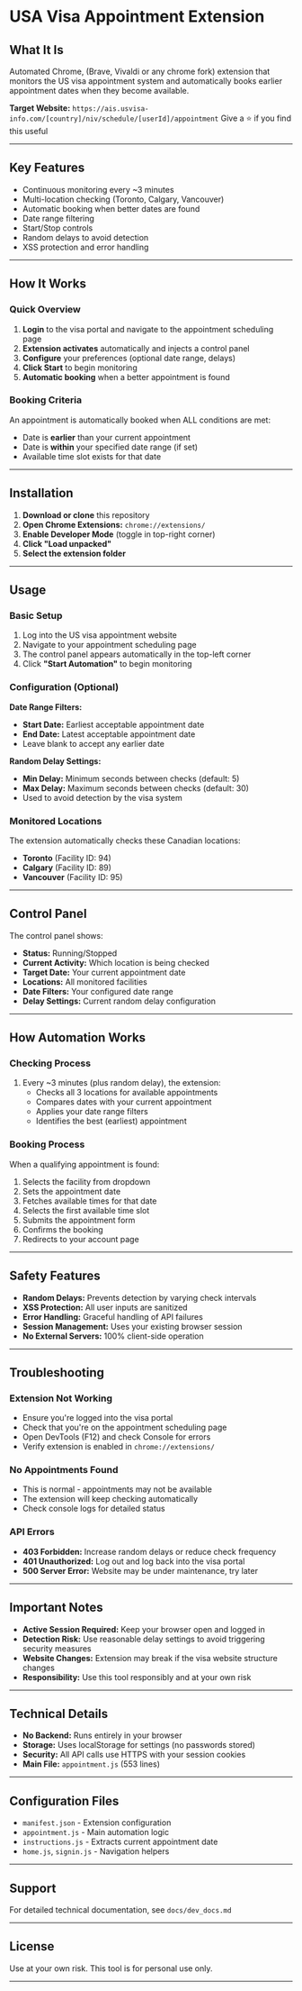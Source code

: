 # USA Visa Appointment Extension


## What It Is

Automated Chrome, (Brave, Vivaldi or any chrome fork) extension that monitors the US visa appointment system and automatically books earlier appointment dates when they become available.

**Target Website:** `https://ais.usvisa-info.com/[country]/niv/schedule/[userId]/appointment`
Give a ⭐ if you find this useful 

---

## Key Features

- Continuous monitoring every ~3 minutes
- Multi-location checking (Toronto, Calgary, Vancouver)
- Automatic booking when better dates are found
- Date range filtering
- Start/Stop controls
- Random delays to avoid detection
- XSS protection and error handling

---

## How It Works

### Quick Overview

1. **Login** to the visa portal and navigate to the appointment scheduling page
2. **Extension activates** automatically and injects a control panel
3. **Configure** your preferences (optional date range, delays)
4. **Click Start** to begin monitoring
5. **Automatic booking** when a better appointment is found

### Booking Criteria

An appointment is automatically booked when ALL conditions are met:

- Date is **earlier** than your current appointment
- Date is **within** your specified date range (if set)
- Available time slot exists for that date

---

## Installation

1. **Download or clone** this repository
2. **Open Chrome Extensions:** `chrome://extensions/`
3. **Enable Developer Mode** (toggle in top-right corner)
4. **Click "Load unpacked"**
5. **Select the extension folder**

---

## Usage

### Basic Setup

1. Log into the US visa appointment website
2. Navigate to your appointment scheduling page
3. The control panel appears automatically in the top-left corner
4. Click **"Start Automation"** to begin monitoring

### Configuration (Optional)

**Date Range Filters:**
- **Start Date:** Earliest acceptable appointment date
- **End Date:** Latest acceptable appointment date
- Leave blank to accept any earlier date

**Random Delay Settings:**
- **Min Delay:** Minimum seconds between checks (default: 5)
- **Max Delay:** Maximum seconds between checks (default: 30)
- Used to avoid detection by the visa system

### Monitored Locations

The extension automatically checks these Canadian locations:

- **Toronto** (Facility ID: 94)
- **Calgary** (Facility ID: 89)
- **Vancouver** (Facility ID: 95)

---

## Control Panel

The control panel shows:

- **Status:** Running/Stopped
- **Current Activity:** Which location is being checked
- **Target Date:** Your current appointment date
- **Locations:** All monitored facilities
- **Date Filters:** Your configured date range
- **Delay Settings:** Current random delay configuration

---

## How Automation Works

### Checking Process

1. Every ~3 minutes (plus random delay), the extension:
   - Checks all 3 locations for available appointments
   - Compares dates with your current appointment
   - Applies your date range filters
   - Identifies the best (earliest) appointment

### Booking Process

When a qualifying appointment is found:

1. Selects the facility from dropdown
2. Sets the appointment date
3. Fetches available times for that date
4. Selects the first available time slot
5. Submits the appointment form
6. Confirms the booking
7. Redirects to your account page

---

## Safety Features

- **Random Delays:** Prevents detection by varying check intervals
- **XSS Protection:** All user inputs are sanitized
- **Error Handling:** Graceful handling of API failures
- **Session Management:** Uses your existing browser session
- **No External Servers:** 100% client-side operation

---

## Troubleshooting

### Extension Not Working

- Ensure you're logged into the visa portal
- Check that you're on the appointment scheduling page
- Open DevTools (F12) and check Console for errors
- Verify extension is enabled in `chrome://extensions/`

### No Appointments Found

- This is normal - appointments may not be available
- The extension will keep checking automatically
- Check console logs for detailed status

### API Errors

- **403 Forbidden:** Increase random delays or reduce check frequency
- **401 Unauthorized:** Log out and log back into the visa portal
- **500 Server Error:** Website may be under maintenance, try later

---

## Important Notes

- **Active Session Required:** Keep your browser open and logged in
- **Detection Risk:** Use reasonable delay settings to avoid triggering security measures
- **Website Changes:** Extension may break if the visa website structure changes
- **Responsibility:** Use this tool responsibly and at your own risk

---

## Technical Details

- **No Backend:** Runs entirely in your browser
- **Storage:** Uses localStorage for settings (no passwords stored)
- **Security:** All API calls use HTTPS with your session cookies
- **Main File:** `appointment.js` (553 lines)

---

## Configuration Files

- `manifest.json` - Extension configuration
- `appointment.js` - Main automation logic
- `instructions.js` - Extracts current appointment date
- `home.js`, `signin.js` - Navigation helpers

---

## Support

For detailed technical documentation, see `docs/dev_docs.md`

---

## License

Use at your own risk. This tool is for personal use only.

---

